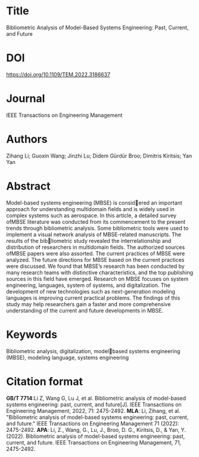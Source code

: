 # Title

Bibliometric Analysis of Model-Based Systems Engineering: Past, Current, and Future

# DOI

https://doi.org/10.1109/TEM.2022.3186637

# Journal

IEEE Transactions on Engineering Management

# Authors

Zihang Li; Guoxin Wang; Jinzhi Lu; Didem Gürdür Broo; Dimitris Kiritsis; Yan Yan

# Abstract

Model-based systems engineering (MBSE) is considered an important approach for understanding multidomain fields and is widely used in complex systems such as aerospace. In this
article, a detailed survey ofMBSE literature was conducted from its commencement to the present trends through bibliometric analysis. Some bibliometric tools were used to implement a visual network analysis of MBSE-related manuscripts. The results of the bibliometric study revealed the interrelationship and distribution of researchers in multidomain fields. The authorized sources ofMBSE papers were also assorted. The current practices of MBSE were analyzed. The future directions for MBSE based on the current practices were discussed. We found that MBSE’s research has been conducted by many research teams with distinctive characteristics, and the top publishing sources in this field have emerged. Research on MBSE focuses on system engineering, languages, system of systems, and digitalization. The development of new technologies such as next-generation modeling languages is improving current practical problems. The findings of this study may help researchers gain a faster and more comprehensive understanding of the current and future developments in MBSE.

# Keywords

Bibliometric analysis, digitalization, modelbased systems engineering (MBSE), modeling language, systems engineering

# Citation format

**GB/T 7714**:Li Z, Wang G, Lu J, et al. Bibliometric analysis of model-based systems engineering: past, current, and future[J]. IEEE Transactions on Engineering Management, 2022, 71: 2475-2492.
**MLA**: Li, Zihang, et al. "Bibliometric analysis of model-based systems engineering: past, current, and future." IEEE Transactions on Engineering Management 71 (2022): 2475-2492.
**APA**: Li, Z., Wang, G., Lu, J., Broo, D. G., Kiritsis, D., & Yan, Y. (2022). Bibliometric analysis of model-based systems engineering: past, current, and future. IEEE Transactions on Engineering Management, 71, 2475-2492.
